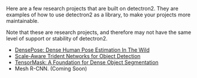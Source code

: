 
Here are a few research projects that are built on detectron2.
They are examples of how to use detectron2 as a library, to make your projects more
maintainable.

Note that these are research projects, and therefore may not have the same level
of support or stability of detectron2.

+ [DensePose: Dense Human Pose Estimation In The Wild](DensePose)
+ [Scale-Aware Trident Networks for Object Detection](TridentNet)
+ [TensorMask: A Foundation for Dense Object Segmentation](TensorMask)
+ Mesh R-CNN.  (Coming Soon)
